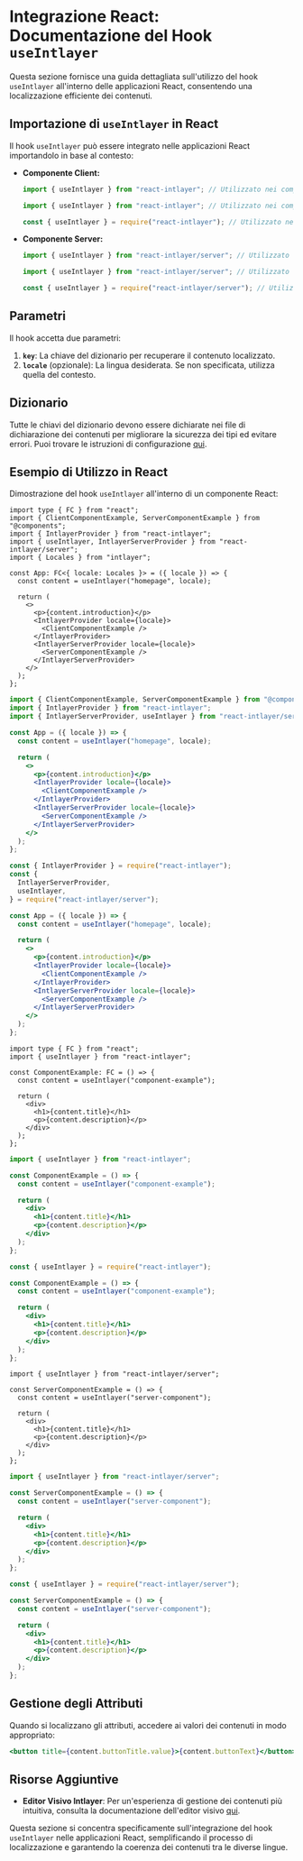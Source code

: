 # Integrazione React: Documentazione del Hook `useIntlayer`

Questa sezione fornisce una guida dettagliata sull'utilizzo del hook `useIntlayer` all'interno delle applicazioni React, consentendo una localizzazione efficiente dei contenuti.

## Importazione di `useIntlayer` in React

Il hook `useIntlayer` può essere integrato nelle applicazioni React importandolo in base al contesto:

- **Componente Client:**

  ```typescript codeFormat="typescript"
  import { useIntlayer } from "react-intlayer"; // Utilizzato nei componenti React lato client
  ```

  ```javascript codeFormat="esm"
  import { useIntlayer } from "react-intlayer"; // Utilizzato nei componenti React lato client
  ```

  ```javascript codeFormat="commonjs"
  const { useIntlayer } = require("react-intlayer"); // Utilizzato nei componenti React lato client
  ```

- **Componente Server:**

  ```typescript codeFormat="commonjs"
  import { useIntlayer } from "react-intlayer/server"; // Utilizzato nei componenti React lato server
  ```

  ```javascript codeFormat="esm"
  import { useIntlayer } from "react-intlayer/server"; // Utilizzato nei componenti React lato server
  ```

  ```javascript codeFormat="commonjs"
  const { useIntlayer } = require("react-intlayer/server"); // Utilizzato nei componenti React lato server
  ```

## Parametri

Il hook accetta due parametri:

1. **`key`**: La chiave del dizionario per recuperare il contenuto localizzato.
2. **`locale`** (opzionale): La lingua desiderata. Se non specificata, utilizza quella del contesto.

## Dizionario

Tutte le chiavi del dizionario devono essere dichiarate nei file di dichiarazione dei contenuti per migliorare la sicurezza dei tipi ed evitare errori. Puoi trovare le istruzioni di configurazione [qui](https://github.com/aymericzip/intlayer/blob/main/docs/it/dictionary/get_started.md).

## Esempio di Utilizzo in React

Dimostrazione del hook `useIntlayer` all'interno di un componente React:

```tsx fileName="src/app.tsx" codeFormat="typescript"
import type { FC } from "react";
import { ClientComponentExample, ServerComponentExample } from "@components";
import { IntlayerProvider } from "react-intlayer";
import { useIntlayer, IntlayerServerProvider } from "react-intlayer/server";
import { Locales } from "intlayer";

const App: FC<{ locale: Locales }> = ({ locale }) => {
  const content = useIntlayer("homepage", locale);

  return (
    <>
      <p>{content.introduction}</p>
      <IntlayerProvider locale={locale}>
        <ClientComponentExample />
      </IntlayerProvider>
      <IntlayerServerProvider locale={locale}>
        <ServerComponentExample />
      </IntlayerServerProvider>
    </>
  );
};
```

```jsx fileName="src/app.mjx" codeFormat="esm"
import { ClientComponentExample, ServerComponentExample } from "@components";
import { IntlayerProvider } from "react-intlayer";
import { IntlayerServerProvider, useIntlayer } from "react-intlayer/server";

const App = ({ locale }) => {
  const content = useIntlayer("homepage", locale);

  return (
    <>
      <p>{content.introduction}</p>
      <IntlayerProvider locale={locale}>
        <ClientComponentExample />
      </IntlayerProvider>
      <IntlayerServerProvider locale={locale}>
        <ServerComponentExample />
      </IntlayerServerProvider>
    </>
  );
};
```

```jsx fileName="src/app.csx" codeFormat="commonjs"
const { IntlayerProvider } = require("react-intlayer");
const {
  IntlayerServerProvider,
  useIntlayer,
} = require("react-intlayer/server");

const App = ({ locale }) => {
  const content = useIntlayer("homepage", locale);

  return (
    <>
      <p>{content.introduction}</p>
      <IntlayerProvider locale={locale}>
        <ClientComponentExample />
      </IntlayerProvider>
      <IntlayerServerProvider locale={locale}>
        <ServerComponentExample />
      </IntlayerServerProvider>
    </>
  );
};
```

```tsx fileName="src/components/ComponentExample.tsx" codeFormat="typescript"
import type { FC } from "react";
import { useIntlayer } from "react-intlayer";

const ComponentExample: FC = () => {
  const content = useIntlayer("component-example");

  return (
    <div>
      <h1>{content.title}</h1>
      <p>{content.description}</p>
    </div>
  );
};
```

```jsx fileName="src/components/ComponentExample.mjx" codeFormat="esm"
import { useIntlayer } from "react-intlayer";

const ComponentExample = () => {
  const content = useIntlayer("component-example");

  return (
    <div>
      <h1>{content.title}</h1>
      <p>{content.description}</p>
    </div>
  );
};
```

```jsx fileName="src/components/ComponentExample.csx" codeFormat="commonjs"
const { useIntlayer } = require("react-intlayer");

const ComponentExample = () => {
  const content = useIntlayer("component-example");

  return (
    <div>
      <h1>{content.title}</h1>
      <p>{content.description}</p>
    </div>
  );
};
```

```tsx fileName="src/components/ServerComponentExample.tsx" codeFormat="typescript"
import { useIntlayer } from "react-intlayer/server";

const ServerComponentExample = () => {
  const content = useIntlayer("server-component");

  return (
    <div>
      <h1>{content.title}</h1>
      <p>{content.description}</p>
    </div>
  );
};
```

```jsx fileName="src/components/ServerComponentExample.mjx" codeFormat="esm"
import { useIntlayer } from "react-intlayer/server";

const ServerComponentExample = () => {
  const content = useIntlayer("server-component");

  return (
    <div>
      <h1>{content.title}</h1>
      <p>{content.description}</p>
    </div>
  );
};
```

```jsx fileName="src/components/ServerComponentExample.csx" codeFormat="commonjs"
const { useIntlayer } = require("react-intlayer/server");

const ServerComponentExample = () => {
  const content = useIntlayer("server-component");

  return (
    <div>
      <h1>{content.title}</h1>
      <p>{content.description}</p>
    </div>
  );
};
```

## Gestione degli Attributi

Quando si localizzano gli attributi, accedere ai valori dei contenuti in modo appropriato:

```jsx
<button title={content.buttonTitle.value}>{content.buttonText}</button>
```

## Risorse Aggiuntive

- **Editor Visivo Intlayer**: Per un'esperienza di gestione dei contenuti più intuitiva, consulta la documentazione dell'editor visivo [qui](https://github.com/aymericzip/intlayer/blob/main/docs/it/intlayer_visual_editor.md).

Questa sezione si concentra specificamente sull'integrazione del hook `useIntlayer` nelle applicazioni React, semplificando il processo di localizzazione e garantendo la coerenza dei contenuti tra le diverse lingue.
